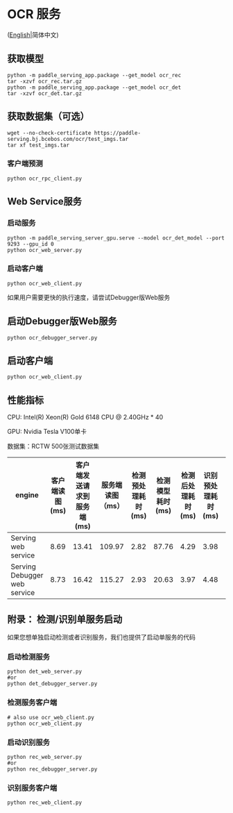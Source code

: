 # OCR 服务

([English](./README.md)|简体中文)

## 获取模型
```
python -m paddle_serving_app.package --get_model ocr_rec
tar -xzvf ocr_rec.tar.gz
python -m paddle_serving_app.package --get_model ocr_det
tar -xzvf ocr_det.tar.gz
```
## 获取数据集（可选）
```
wget --no-check-certificate https://paddle-serving.bj.bcebos.com/ocr/test_imgs.tar
tar xf test_imgs.tar
```

### 客户端预测

```
python ocr_rpc_client.py
```

## Web Service服务

### 启动服务

```
python -m paddle_serving_server_gpu.serve --model ocr_det_model --port 9293 --gpu_id 0
python ocr_web_server.py
```

### 启动客户端
```
python ocr_web_client.py
```

如果用户需要更快的执行速度，请尝试Debugger版Web服务
## 启动Debugger版Web服务
```
python ocr_debugger_server.py
```

## 启动客户端
```
python ocr_web_client.py
```

## 性能指标

CPU: Intel(R) Xeon(R) Gold 6148 CPU @ 2.40GHz * 40

GPU: Nvidia Tesla V100单卡

数据集：RCTW 500张测试数据集

| engine                       | 客户端读图(ms) | 客户端发送请求到服务端(ms) | 服务端读图（ms） | 检测预处理耗时(ms) | 检测模型耗时(ms) | 检测后处理耗时(ms) | 识别预处理耗时(ms) | 识别模型耗时(ms) | 识别后处理耗时(ms) | 服务端回传客户端时间(ms) | 服务端整体耗时(ms) | 空跑耗时(ms) | 整体耗时（ms) |
|------------------------------|----------------|----------------------------|------------------|--------------------|------------------|--------------------|--------------------|------------------|--------------------|--------------------------|--------------------|--------------|---------------|
| Serving web service          | 8.69         | 13.41                      | 109.97           | 2.82               | 87.76            | 4.29               | 3.98               | 78.51            | 3.66               | 4.12                     | 181.02             | 136.49      | 317.51        |
| Serving Debugger web service | 8.73         | 16.42                      | 115.27           | 2.93               | 20.63            | 3.97               | 4.48               | 13.84            | 3.60               | 6.91                     | 49.45              | 147.33      | 196.78        |


## 附录： 检测/识别单服务启动
如果您想单独启动检测或者识别服务，我们也提供了启动单服务的代码

### 启动检测服务

```
python det_web_server.py 
#or
python det_debugger_server.py
```

### 检测服务客户端

```
# also use ocr_web_client.py
python ocr_web_client.py
```

### 启动识别服务

```
python rec_web_server.py 
#or
python rec_debugger_server.py
```

### 识别服务客户端

```
python rec_web_client.py
```

